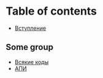 # Table of contents

* [Вступление](README.md)

## Some group

* [Всякие коды](some-group/vsyakie-kody.md)
* [АПИ](some-group/api.md)

